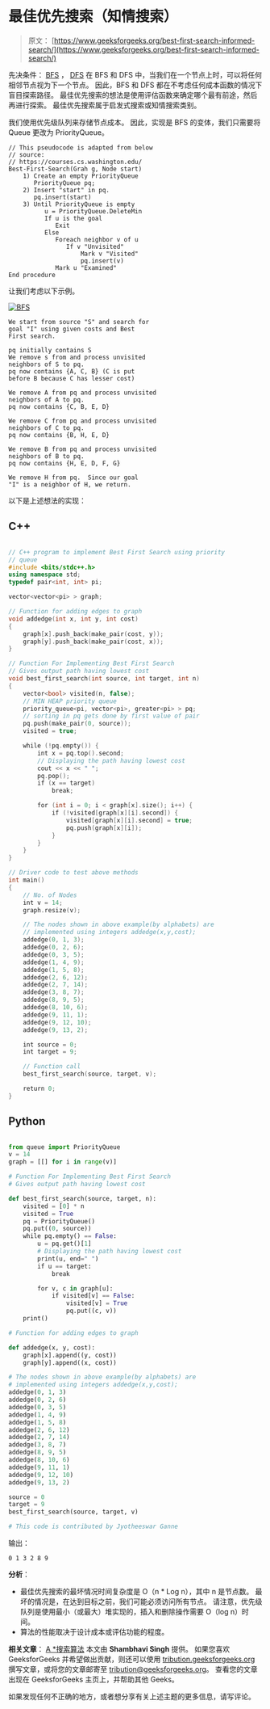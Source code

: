# 最佳优先搜索（知情搜索）

> 原文： [https://www.geeksforgeeks.org/best-first-search-informed-search/](https://www.geeksforgeeks.org/best-first-search-informed-search/)

先决条件： [BFS](https://www.geeksforgeeks.org/breadth-first-traversal-for-a-graph/) ， [DFS](https://www.geeksforgeeks.org/depth-first-traversal-for-a-graph/)
在 BFS 和 DFS 中，当我们在一个节点上时，可以将任何相邻节点视为下一个节点。 因此，BFS 和 DFS 都在不考虑任何成本函数的情况下盲目探索路径。 最佳优先搜索的想法是使用评估函数来确定哪个最有前途，然后再进行探索。 最佳优先搜索属于启发式搜索或知情搜索类别。

我们使用优先级队列来存储节点成本。 因此，实现是 BFS 的变体，我们只需要将 Queue 更改为 PriorityQueue。

```
// This pseudocode is adapted from below 
// source:
// https://courses.cs.washington.edu/
Best-First-Search(Grah g, Node start)
    1) Create an empty PriorityQueue
       PriorityQueue pq;
    2) Insert "start" in pq.
       pq.insert(start)
    3) Until PriorityQueue is empty
          u = PriorityQueue.DeleteMin
          If u is the goal
             Exit
          Else
             Foreach neighbor v of u
                If v "Unvisited"
                    Mark v "Visited"                    
                    pq.insert(v)
             Mark u "Examined"                    
End procedure

```

让我们考虑以下示例。

[![BFS](img/d9f8d4bd0c0b02c4e648e5afe6935159.png)](https://media.geeksforgeeks.org/wp-content/uploads/BFS2.png)

```
We start from source "S" and search for
goal "I" using given costs and Best
First search.

pq initially contains S
We remove s from and process unvisited
neighbors of S to pq.
pq now contains {A, C, B} (C is put
before B because C has lesser cost)

We remove A from pq and process unvisited
neighbors of A to pq.
pq now contains {C, B, E, D}

We remove C from pq and process unvisited
neighbors of C to pq.
pq now contains {B, H, E, D}

We remove B from pq and process unvisited
neighbors of B to pq.
pq now contains {H, E, D, F, G}

We remove H from pq.  Since our goal
"I" is a neighbor of H, we return.

```

以下是上述想法的实现：

## C++

```cpp

// C++ program to implement Best First Search using priority
// queue
#include <bits/stdc++.h>
using namespace std;
typedef pair<int, int> pi;

vector<vector<pi> > graph;

// Function for adding edges to graph
void addedge(int x, int y, int cost)
{
    graph[x].push_back(make_pair(cost, y));
    graph[y].push_back(make_pair(cost, x));
}

// Function For Implementing Best First Search
// Gives output path having lowest cost
void best_first_search(int source, int target, int n)
{
    vector<bool> visited(n, false);
    // MIN HEAP priority queue
    priority_queue<pi, vector<pi>, greater<pi> > pq;
    // sorting in pq gets done by first value of pair
    pq.push(make_pair(0, source));
    visited = true;

    while (!pq.empty()) {
        int x = pq.top().second;
        // Displaying the path having lowest cost
        cout << x << " ";
        pq.pop();
        if (x == target)
            break;

        for (int i = 0; i < graph[x].size(); i++) {
            if (!visited[graph[x][i].second]) {
                visited[graph[x][i].second] = true;
                pq.push(graph[x][i]);
            }
        }
    }
}

// Driver code to test above methods
int main()
{
    // No. of Nodes
    int v = 14;
    graph.resize(v);

    // The nodes shown in above example(by alphabets) are
    // implemented using integers addedge(x,y,cost);
    addedge(0, 1, 3);
    addedge(0, 2, 6);
    addedge(0, 3, 5);
    addedge(1, 4, 9);
    addedge(1, 5, 8);
    addedge(2, 6, 12);
    addedge(2, 7, 14);
    addedge(3, 8, 7);
    addedge(8, 9, 5);
    addedge(8, 10, 6);
    addedge(9, 11, 1);
    addedge(9, 12, 10);
    addedge(9, 13, 2);

    int source = 0;
    int target = 9;

    // Function call
    best_first_search(source, target, v);

    return 0;
}

```

## Python

```py

from queue import PriorityQueue
v = 14
graph = [[] for i in range(v)]

# Function For Implementing Best First Search
# Gives output path having lowest cost

def best_first_search(source, target, n):
    visited = [0] * n
    visited = True
    pq = PriorityQueue()
    pq.put((0, source))
    while pq.empty() == False:
        u = pq.get()[1]
        # Displaying the path having lowest cost
        print(u, end=" ")
        if u == target:
            break

        for v, c in graph[u]:
            if visited[v] == False:
                visited[v] = True
                pq.put((c, v))
    print()

# Function for adding edges to graph

def addedge(x, y, cost):
    graph[x].append((y, cost))
    graph[y].append((x, cost))

# The nodes shown in above example(by alphabets) are
# implemented using integers addedge(x,y,cost);
addedge(0, 1, 3)
addedge(0, 2, 6)
addedge(0, 3, 5)
addedge(1, 4, 9)
addedge(1, 5, 8)
addedge(2, 6, 12)
addedge(2, 7, 14)
addedge(3, 8, 7)
addedge(8, 9, 5)
addedge(8, 10, 6)
addedge(9, 11, 1)
addedge(9, 12, 10)
addedge(9, 13, 2)

source = 0
target = 9
best_first_search(source, target, v)

# This code is contributed by Jyotheeswar Ganne

```

输出：

```
0 1 3 2 8 9 
```

**分析**：

*   最佳优先搜索的最坏情况时间复杂度是 O（n * Log n），其中 n 是节点数。 最坏的情况是，在达到目标之前，我们可能必须访问所有节点。 请注意，优先级队列是使用最小（或最大）堆实现的，插入和删除操作需要 O（log n）时间。
*   算法的性能取决于设计成本或评估功能的程度。

**相关文章**：
[A *搜索算法](https://www.geeksforgeeks.org/a-search-algorithm/)
本文由 **Shambhavi Singh** 提供。 如果您喜欢 GeeksforGeeks 并希望做出贡献，则还可以使用 [tribution.geeksforgeeks.org](http://www.contribute.geeksforgeeks.org) 撰写文章，或将您的文章邮寄至 tribution@geeksforgeeks.org。 查看您的文章出现在 GeeksforGeeks 主页上，并帮助其他 Geeks。

如果发现任何不正确的地方，或者想分享有关上述主题的更多信息，请写评论。

